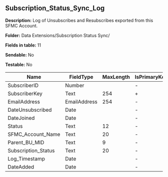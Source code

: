 ## Subscription_Status_Sync_Log

**Description:** Log of Unsubscribes and Resubscribes exported from this SFMC Account.

**Folder:** Data Extensions/Subscription Status Sync/

**Fields in table:** 11

**Sendable:** No

**Testable:** No

| Name | FieldType | MaxLength | IsPrimaryKey | IsNullable | DefaultValue |
| --- | --- | --- | --- | --- | --- |
| SubscriberID | Number |  | - | - |  |
| SubscriberKey | Text | 254 | + | - |  |
| EmailAddress | EmailAddress | 254 | - | - |  |
| DateUnsubscribed | Date |  | - | + |  |
| DateJoined | Date |  | - | + |  |
| Status | Text | 12 | - | + |  |
| SFMC_Account_Name | Text | 20 | - | - |  |
| Parent_BU_MID | Text | 9 | - | - |  |
| Subscription_Status | Text | 20 | - | - |  |
| Log_Timestamp | Date |  | - | - |  |
| DateAdded | Date |  | - | + |  |
